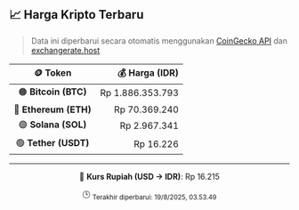 

<!-- HARGA_KRIPTO -->
## 📈 Harga Kripto Terbaru

> Data ini diperbarui secara otomatis menggunakan [CoinGecko API](https://www.coingecko.com/) dan [exchangerate.host](https://exchangerate.host/)

<div align="center">

| 🪙 Token | 💰 Harga (IDR) |
|:------:|---------------:|
| 🟠 **Bitcoin (BTC)**   | Rp 1.886.353.793 |
| 🔵 **Ethereum (ETH)**  | Rp 70.369.240 |
| 🟣 **Solana (SOL)**    | Rp 2.967.341 |
| 🟢 **Tether (USDT)**   | Rp 16.226 |

---

💱 **Kurs Rupiah (USD → IDR)**: Rp 16.215

🕒 <sub>Terakhir diperbarui: 19/8/2025, 03.53.49</sub>

</div>
<!-- /HARGA_KRIPTO -->